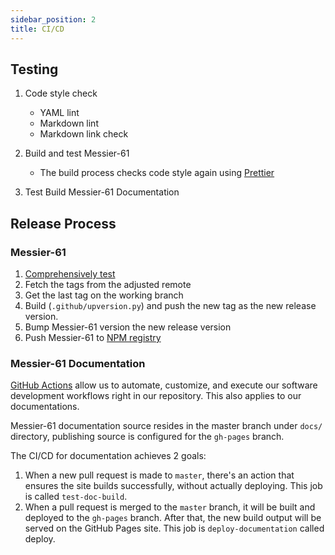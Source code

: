 ```yaml
---
sidebar_position: 2
title: CI/CD
---
```


Testing
-------

1. Code style check

   - YAML lint
   - Markdown lint
   - Markdown link check

2. Build and test Messier-61

   - The build process checks code style again using [Prettier][Prettier]

3. Test Build Messier-61 Documentation

Release Process
---------------

### Messier-61

1. [Comprehensively test](#testing)
2. Fetch the tags from the adjusted remote
3. Get the last tag on the working branch
4. Build (`.github/upversion.py`) and push the new tag as the new release version.
5. Bump Messier-61 version the new release version
6. Push Messier-61 to [NPM registry][Messier-61 npm repo]

### Messier-61 Documentation

[GitHub Actions][GitHub Actions] allow us to automate, customize, and execute our software development workflows right
in our repository. This also applies to our documentations.

Messier-61 documentation source resides in the master branch under `docs/` directory,  publishing source is configured
for the `gh-pages` branch.

The CI/CD for documentation achieves 2 goals:

1. When a new pull request is made to `master`, there's an action that ensures the site builds successfully, without
   actually deploying. This job is called `test-doc-build`.
2. When a pull request is merged to the `master` branch, it will be built and deployed to the `gh-pages` branch. After
   that, the new build output will be served on the GitHub Pages site. This job is `deploy-documentation` called deploy.

[GitHub Actions]: https://docusaurus.io/docs/deployment#deploying-to-github-pages

[Messier-61 npm repo]: https://www.npmjs.com/package/@paiondata/messier-61

[Prettier]: https://prettier.io/
